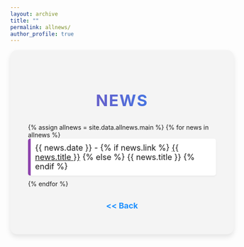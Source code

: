 ```yaml
---
layout: archive
title: ""
permalink: allnews/
author_profile: true
---
```


<!-- Custom Styles for All News Page -->
<style>
  /* Style for the main container */
  .news-container {
    max-width: 1500px; /* Wider layout for a spacious feel */
    margin: 0 auto; /* Center the container */
    padding: 40px; /* Padding for spacing */
    background-color: #f4f4f4; /* Light grey background for contrast */
    border-radius: 15px; /* Rounded corners for a modern look */
    box-shadow: 0 6px 12px rgba(0, 0, 0, 0.1); /* Subtle shadow for depth */
  }

  /* Style for the headings */
  .news-container h2 {
    font-size: 36px; /* Larger font size for emphasis */
    font-weight: bold; /* Bold font for the heading */
    text-align: center; /* Center-align the heading */
    margin-bottom: 30px; /* Space below the heading */
    background: linear-gradient(to right, #8e44ad, #1e90ff); /* Gradient text color */
    -webkit-background-clip: text; /* Clip the background to text */
    color: transparent; /* Transparent text to show gradient */
    text-transform: uppercase; /* Uppercase text for distinction */
    letter-spacing: 2px; /* Spacing between letters for a more open look */
  }

  /* Style for the news list */

  .news-container li {
    font-size: 18px; /* Font size for news items */
    margin-bottom: 10px; /* Space below each news item */
    padding: 10px; /* Padding for space */
    background-color: #ffffff; /* White background for news items */
    border-left: 6px solid #8e44ad; /* Colored border on the left */
    border-radius: 5px; /* Rounded corners for a softer look */
    box-shadow: 0 2px 4px rgba(0, 0, 0, 0.05); /* Subtle shadow for depth */
    transition: transform 0.2s ease, box-shadow 0.2s ease; /* Smooth transition for hover effect */
  }

  .news-container li:hover {
    transform: translateY(-3px); /* Slight lift effect on hover */
    box-shadow: 0 4px 8px rgba(0, 0, 0, 0.1); /* Enhanced shadow on hover */
  }

  .news-container ul {
    list-style-type: none; /* Removes the bullets */
    padding-left: 0; /* Removes the default padding */
    margin: 0; /* Removes any margin */
  }



  /* Style for the back link */
  .back-link {
    display: block; /* Make it a block element */
    text-align: center; /* Center-align the text */
    margin-top: 30px; /* Space above the back link */
    font-size: 18px; /* Font size for the link */
    color: #1e90ff; /* Blue color for the link */
    text-decoration: none; /* Remove underline */
    font-weight: bold; /* Bold text for emphasis */
  }

  .back-link:hover {
    text-decoration: underline; /* Underline on hover */
  }

</style>

<!-- Main Container -->
<div class="news-container">
  <h2>News</h2>
  <ul>
    {% assign allnews = site.data.allnews.main %}
    {% for news in allnews %}
      <li>
        {{ news.date }} - 
        {% if news.link %}
          <a href="{{ news.link }}" target="_blank">{{ news.title }}</a>
        {% else %}
          {{ news.title }}
        {% endif %}
      </li>
    {% endfor %}
  </ul>

  <a href="https://priyanka-mondal.github.io/" class="back-link">&lt;&lt; Back</a>
</div>

